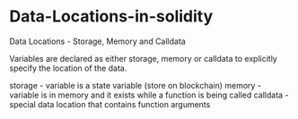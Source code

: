 # Data-Locations-in-solidity

Data Locations - Storage, Memory and Calldata  


Variables are declared as either storage, memory or calldata to explicitly specify the location of the data.


storage - variable is a state variable (store on blockchain)
memory - variable is in memory and it exists while a function is being called
calldata - special data location that contains function arguments